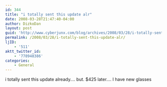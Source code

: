 ```yaml
---
id: 344
title: "i totally sent this update alr"
date: 2008-03-28T21:47:40-04:00
author: DizkoDan
layout: post
guid: 'http://www.cyberjunx.com/blog/archives/2008/03/28/i-totally-sent-this-update-alr/'
permalink: /2008/03/28/i-totally-sent-this-update-alr/
ljID:
    - '511'
aktt_twitter_id:
    - '778948386'
categories:
    - General
---
```


i totally sent this update already…. but. $425 later…. I have new glasses